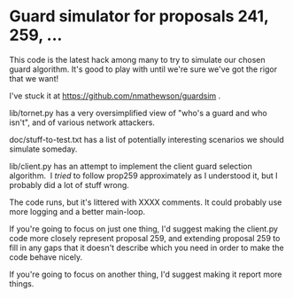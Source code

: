 Guard simulator for proposals 241, 259, ...
===========================================

This code is the latest hack among many to try to simulate our chosen
guard algorithm.  It's good to play with until we're sure we've got
the rigor that we want!

I've stuck it at https://github.com/nmathewson/guardsim .

lib/tornet.py has a very oversimplified view of "who's a guard and who
isn't", and of various network attackers.

doc/stuff-to-test.txt has a list of potentially interesting scenarios
we should simulate someday.

lib/client.py has an attempt to implement the client guard selection
algorithm.  I *tried* to follow prop259 approximately as I
understood it, but I probably did a lot of stuff wrong.

The code runs, but it's littered with XXXX comments. It could
probably use more logging and a better main-loop.

If you're going to focus on just one thing, I'd suggest making the
client.py code more closely represent proposal 259, and extending
proposal 259 to fill in any gaps that it doesn't describe which you
need in order to make the code behave nicely.

If you're going to focus on another thing, I'd suggest making it
report more things.